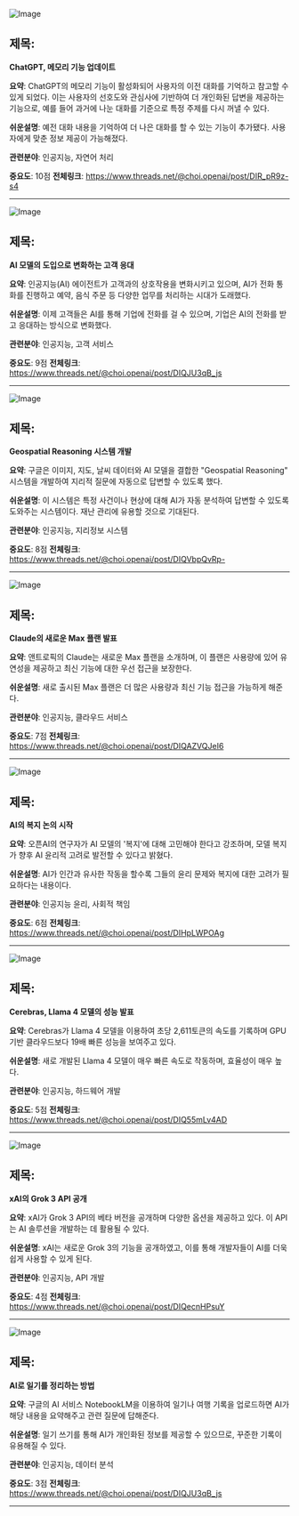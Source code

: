 ![Image](https://scontent-iad3-1.cdninstagram.com/v/t51.71878-15/490044519_635204082662783_4102153756908950488_n.jpg?stp=dst-jpg_e35_tt6&_nc_cat=107&ccb=1-7&_nc_sid=18de74&_nc_ohc=fdscs8y7zggQ7kNvwHxJE0A&_nc_oc=AdmvomysIm3NL-BkP0xdctBS3A1fuulNts5T0kykxDohI2sOWm0Y1_-U6h-JLbwKU98&_nc_zt=23&_nc_ht=scontent-iad3-1.cdninstagram.com&edm=ACx9VUEEAAAA&_nc_gid=R8i-TbH-E8XtEqmehJrzcg&oh=00_AfEW6SX-M9u3j52D2lyhTx6nhNNPwsXMUIvwadOhISPXiA&oe=67FE2BF3)

## 제목:
**ChatGPT, 메모리 기능 업데이트**

**요약**:
ChatGPT의 메모리 기능이 활성화되어 사용자의 이전 대화를 기억하고 참고할 수 있게 되었다. 이는 사용자의 선호도와 관심사에 기반하여 더 개인화된 답변을 제공하는 기능으로, 예를 들어 과거에 나눈 대화를 기준으로 특정 주제를 다시 꺼낼 수 있다.

**쉬운설명**:
예전 대화 내용을 기억하여 더 나은 대화를 할 수 있는 기능이 추가됐다. 사용자에게 맞춘 정보 제공이 가능해졌다.

**관련분야**:
인공지능, 자연어 처리

**중요도**: 10점
**전체링크**: https://www.threads.net/@choi.openai/post/DIR_pR9z-s4

---

![Image](https://scontent-iad3-2.cdninstagram.com/v/t51.71878-15/489062395_651469367644181_7699981966336416555_n.jpg?stp=dst-jpg_e35_tt6&_nc_cat=106&ccb=1-7&_nc_sid=18de74&_nc_ohc=H21os8t7BUsQ7kNvwElgxkw&_nc_oc=AdkpI33UZTtnHJmQUG1Av6Rl-Kx3s7onJu9-k8lAWGZ3dbi2WXA16Z30NE9PjW4F5YE&_nc_zt=23&_nc_ht=scontent-iad3-2.cdninstagram.com&edm=ACx9VUEEAAAA&_nc_gid=R8i-TbH-E8XtEqmehJrzcg&oh=00_AfHgle6oRyaLvNZ6Yk0Tj_6_rdh2PHJaBm8q5WSo5UB7fg&oe=67FE12EB)

## 제목:
**AI 모델의 도입으로 변화하는 고객 응대**

**요약**:
인공지능(AI) 에이전트가 고객과의 상호작용을 변화시키고 있으며, AI가 전화 통화를 진행하고 예약, 음식 주문 등 다양한 업무를 처리하는 시대가 도래했다.

**쉬운설명**:
이제 고객들은 AI를 통해 기업에 전화를 걸 수 있으며, 기업은 AI의 전화를 받고 응대하는 방식으로 변화했다.

**관련분야**:
인공지능, 고객 서비스

**중요도**: 9점
**전체링크**: https://www.threads.net/@choi.openai/post/DIQJU3qB_js

---

![Image](https://scontent-iad3-1.cdninstagram.com/v/t51.71878-15/490438464_17904321042112832_4112294017744171182_n.jpg?stp=dst-jpg_e35_tt6&_nc_cat=107&ccb=1-7&_nc_sid=18de74&_nc_ohc=O7YVigU36YIQ7kNvwG0AAF_&_nc_oc=Adku5Eiqa1QyPNNxxiSKe6sCZG7cHSeGiU9TQZrT7mpM0w4aA-TIG0TpI1w5aMMmpEo&_nc_zt=23&_nc_ht=scontent-iad3-1.cdninstagram.com&edm=ACx9VUEEAAAA&_nc_gid=R8i-TbH-E8XtEqmehJrzcg&oh=00_AfFlR4wZYbL7NUt2gYPvF0W_dT5t1DXQpw65USu-08-5pw&oe=67FE10BB)

## 제목:
**Geospatial Reasoning 시스템 개발**

**요약**:
구글은 이미지, 지도, 날씨 데이터와 AI 모델을 결합한 "Geospatial Reasoning" 시스템을 개발하여 지리적 질문에 자동으로 답변할 수 있도록 했다.

**쉬운설명**:
이 시스템은 특정 사건이나 현상에 대해 AI가 자동 분석하여 답변할 수 있도록 도와주는 시스템이다. 재난 관리에 유용할 것으로 기대된다.

**관련분야**:
인공지능, 지리정보 시스템

**중요도**: 8점
**전체링크**: https://www.threads.net/@choi.openai/post/DIQVbpQvRp-

---

![Image](https://scontent-iad3-1.cdninstagram.com/v/t51.71878-15/490195115_17904314244112832_3825016173774325419_n.jpg?stp=dst-jpg_e35_tt6&_nc_cat=104&ccb=1-7&_nc_sid=18de74&_nc_ohc=4E-MZSOEjqEQ7kNvwGY-X_f&_nc_oc=Adn7a65qAILKnXsKm5SxS67zqcZUqhmN8-RpEVRC910t6wKE2yv9UDmD8yHE3Im-bzg&_nc_zt=23&_nc_ht=scontent-iad3-1.cdninstagram.com&edm=ACx9VUEEAAAA&_nc_gid=R8i-TbH-E8XtEqmehJrzcg&oh=00_AfGg6heGRQZBPssFWmW9K23i_3Ur3bHm6tpRfK9zr4_C_g&oe=67FE069C)

## 제목:
**Claude의 새로운 Max 플랜 발표**

**요약**:
앤트로픽의 Claude는 새로운 Max 플랜을 소개하며, 이 플랜은 사용량에 있어 유연성을 제공하고 최신 기능에 대한 우선 접근을 보장한다.

**쉬운설명**:
새로 출시된 Max 플랜은 더 많은 사용량과 최신 기능 접근을 가능하게 해준다.

**관련분야**:
인공지능, 클라우드 서비스

**중요도**: 7점
**전체링크**: https://www.threads.net/@choi.openai/post/DIQAZVQJeI6

---

![Image](https://scontent-iad3-1.cdninstagram.com/v/t51.71878-15/489337491_676454938408047_7178817809420257841_n.jpg?stp=dst-jpg_e35_tt6&_nc_cat=107&ccb=1-7&_nc_sid=18de74&_nc_ohc=wHHKjg8t5FEQ7kNvwHQY5hM&_nc_oc=AdkwwYsr4av3bFRfOfXZG_BZs-VfDtTS0JC3XhDjMYKlrBbPOEioPczUPGmz4XHwmOI&_nc_zt=23&_nc_ht=scontent-iad3-1.cdninstagram.com&edm=ACx9VUEEAAAA&_nc_gid=R8i-TbH-E8XtEqmehJrzcg&oh=00_AfFB_OtUn20J2GOhR8GtggOac-erfAO18I9hbprkzem1Lg&oe=67FE1936)

## 제목:
**AI의 복지 논의 시작**

**요약**:
오픈AI의 연구자가 AI 모델의 '복지'에 대해 고민해야 한다고 강조하며, 모델 복지가 향후 AI 윤리적 고려로 발전할 수 있다고 밝혔다.

**쉬운설명**:
AI가 인간과 유사한 작동을 할수록 그들의 윤리 문제와 복지에 대한 고려가 필요하다는 내용이다.

**관련분야**:
인공지능 윤리, 사회적 책임

**중요도**: 6점
**전체링크**: https://www.threads.net/@choi.openai/post/DIHpLWPOAg

---

![Image](https://scontent-iad3-2.cdninstagram.com/v/t51.71878-15/490195115_17904314244112832_3825016173774325419_n.jpg?stp=dst-jpg_e35_tt6&_nc_cat=104&ccb=1-7&_nc_sid=18de74&_nc_ohc=4E-MZSOEjqEQ7kNvwGY-X_f&_nc_oc=Adn7a65qAILKnXsKm5SxS67zqcZUqhmN8-RpEVRC910t6wKE2yv9UDmD8yHE3Im-bzg&_nc_zt=23&_nc_ht=scontent-iad3-1.cdninstagram.com&edm=ACx9VUEEAAAA&_nc_gid=R8i-TbH-E8XtEqmehJrzcg&oh=00_AfGg6heGRQZBPssFWmW9K23i_3Ur3bHm6tpRfK9zr4_C_g&oe=67FE069C)

## 제목:
**Cerebras, Llama 4 모델의 성능 발표**

**요약**:
Cerebras가 Llama 4 모델을 이용하여 초당 2,611토큰의 속도를 기록하며 GPU 기반 클라우드보다 19배 빠른 성능을 보여주고 있다.

**쉬운설명**:
새로 개발된 Llama 4 모델이 매우 빠른 속도로 작동하며, 효율성이 매우 높다.

**관련분야**:
인공지능, 하드웨어 개발

**중요도**: 5점
**전체링크**: https://www.threads.net/@choi.openai/post/DIQ55mLv4AD

---

![Image](https://scontent-iad3-1.cdninstagram.com/v/t51.71878-15/490438464_17904321042112832_4112294017744171182_n.jpg?stp=dst-jpg_e35_tt6&_nc_cat=107&ccb=1-7&_nc_sid=18de74&_nc_ohc=O7YVigU36YIQ7kNvwG0AAF_&_nc_oc=Adku5Eiqa1QyPNNxxiSKe6sCZG7cHSeGiU9TQZrT7mpM0w4aA-TIG0TpI1w5aMMmpEo&_nc_zt=23&_nc_ht=scontent-iad3-1.cdninstagram.com&edm=ACx9VUEEAAAA&_nc_gid=R8i-TbH-E8XtEqmehJrzcg&oh=00_AfFlR4wZYbL7NUt2gYPvF0W_dT5t1DXQpw65USu-08-5pw&oe=67FE10BB)

## 제목:
**xAI의 Grok 3 API 공개**

**요약**:
xAI가 Grok 3 API의 베타 버전을 공개하며 다양한 옵션을 제공하고 있다. 이 API는 AI 솔루션을 개발하는 데 활용될 수 있다.

**쉬운설명**:
xAI는 새로운 Grok 3의 기능을 공개하였고, 이를 통해 개발자들이 AI를 더욱 쉽게 사용할 수 있게 된다.

**관련분야**:
인공지능, API 개발

**중요도**: 4점
**전체링크**: https://www.threads.net/@choi.openai/post/DIQecnHPsuY

---

![Image](https://scontent-iad3-1.cdninstagram.com/v/t51.71878-15/490195115_17904314244112832_3825016173774325419_n.jpg?stp=dst-jpg_e35_tt6&_nc_cat=104&ccb=1-7&_nc_sid=18de74&_nc_ohc=4E-MZSOEjqEQ7kNvwGY-X_f&_nc_oc=Adn7a65qAILKnXsKm5SxS67zqcZUqhmN8-RpEVRC910t6wKE2yv9UDmD8yHE3Im-bzg&_nc_zt=23&_nc_ht=scontent-iad3-1.cdninstagram.com&edm=ACx9VUEEAAAA&_nc_gid=R8i-TbH-E8XtEqmehJrzcg&oh=00_AfGg6heGRQZBPssFWmW9K23i_3Ur3bHm6tpRfK9zr4_C_g&oe=67FE069C)

## 제목:
**AI로 일기를 정리하는 방법**

**요약**:
구글의 AI 서비스 NotebookLM을 이용하여 일기나 여행 기록을 업로드하면 AI가 해당 내용을 요약해주고 관련 질문에 답해준다.

**쉬운설명**:
일기 쓰기를 통해 AI가 개인화된 정보를 제공할 수 있으므로, 꾸준한 기록이 유용해질 수 있다.

**관련분야**:
인공지능, 데이터 분석

**중요도**: 3점
**전체링크**: https://www.threads.net/@choi.openai/post/DIQJU3qB_js

---